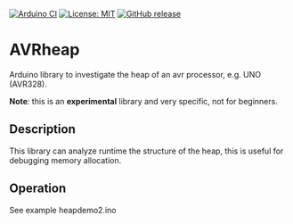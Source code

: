 
[![Arduino CI](https://github.com/RobTillaart/AVRheap/workflows/Arduino%20CI/badge.svg)](https://github.com/marketplace/actions/arduino_ci)
[![License: MIT](https://img.shields.io/badge/license-MIT-green.svg)](https://github.com/RobTillaart/AVRheap/blob/master/LICENSE)
[![GitHub release](https://img.shields.io/github/release/RobTillaart/AVRheap.svg?maxAge=3600)](https://github.com/RobTillaart/AVRheap/releases)


# AVRheap
Arduino library to investigate the heap of an avr processor, e.g. UNO (AVR328).

**Note**: this is an **experimental** library and very specific, not for beginners.


## Description

This library can analyze runtime the structure of the heap, 
this is useful for debugging memory allocation.


## Operation

See example heapdemo2.ino 
